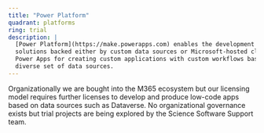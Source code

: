 ```yaml
---
title: "Power Platform"
quadrant: platforms
ring: trial
description: |
  [Power Platform](https://make.powerapps.com) enables the development of low-code
  solutions backed either by custom data sources or Microsoft-hosted cloud services.
  Power Apps for creating custom applications with custom workflows based on a
  diverse set of data sources.
---
```


Organizationally we are bought into the M365 ecosystem but our licensing model
requires further licenses to develop and produce low-code apps based on data
sources such as Dataverse. No organizational governance exists but trial
projects are being explored by the Science Software Support team.
